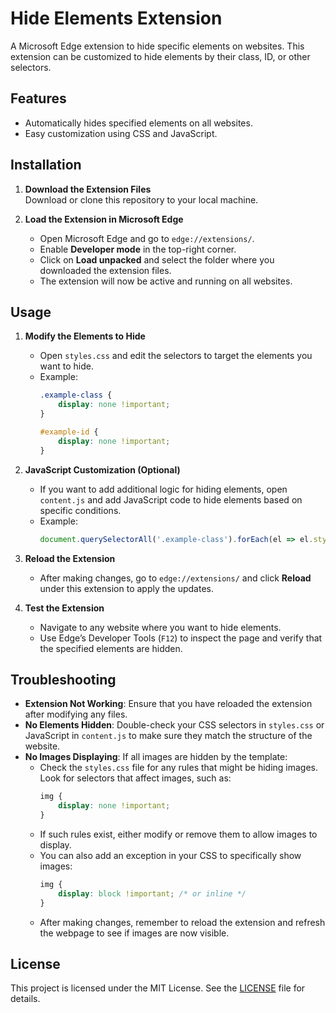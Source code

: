 # Hide Elements Extension

A Microsoft Edge extension to hide specific elements on websites. This extension can be customized to hide elements by their class, ID, or other selectors.

## Features
- Automatically hides specified elements on all websites.
- Easy customization using CSS and JavaScript.

## Installation

1. **Download the Extension Files**  
   Download or clone this repository to your local machine.

2. **Load the Extension in Microsoft Edge**
   - Open Microsoft Edge and go to `edge://extensions/`.
   - Enable **Developer mode** in the top-right corner.
   - Click on **Load unpacked** and select the folder where you downloaded the extension files.
   - The extension will now be active and running on all websites.

## Usage

1. **Modify the Elements to Hide**  
   - Open `styles.css` and edit the selectors to target the elements you want to hide. 
   - Example:
     ```css
     .example-class {
         display: none !important;
     }

     #example-id {
         display: none !important;
     }
     ```

2. **JavaScript Customization (Optional)**  
   - If you want to add additional logic for hiding elements, open `content.js` and add JavaScript code to hide elements based on specific conditions.
   - Example:
     ```javascript
     document.querySelectorAll('.example-class').forEach(el => el.style.display = 'none');
     ```

3. **Reload the Extension**
   - After making changes, go to `edge://extensions/` and click **Reload** under this extension to apply the updates.

4. **Test the Extension**
   - Navigate to any website where you want to hide elements.
   - Use Edge’s Developer Tools (`F12`) to inspect the page and verify that the specified elements are hidden.

## Troubleshooting

- **Extension Not Working**: Ensure that you have reloaded the extension after modifying any files.
- **No Elements Hidden**: Double-check your CSS selectors in `styles.css` or JavaScript in `content.js` to make sure they match the structure of the website.
- **No Images Displaying**: If all images are hidden by the template:
  - Check the `styles.css` file for any rules that might be hiding images. Look for selectors that affect images, such as:
    ```css
    img {
        display: none !important;
    }
    ```
  - If such rules exist, either modify or remove them to allow images to display.
  - You can also add an exception in your CSS to specifically show images:
    ```css
    img {
        display: block !important; /* or inline */
    }
    ```
  - After making changes, remember to reload the extension and refresh the webpage to see if images are now visible.

## License

This project is licensed under the MIT License. See the [LICENSE](LICENSE) file for details.
